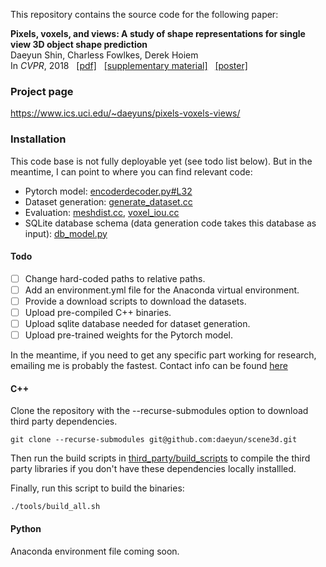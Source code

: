 This repository contains the source code for the following paper:

**Pixels, voxels, and views: A study of shape representations for single view 3D object shape prediction**  
Daeyun Shin, Charless Fowlkes, Derek Hoiem  
In *CVPR*, 2018  &nbsp; [\[pdf\]](https://www.ics.uci.edu/~daeyuns/pixels-voxels-views/CVPR18_Shin.pdf) &nbsp;  [\[supplementary material\]](https://www.ics.uci.edu/~daeyuns/pixels-voxels-views/CVPR18_Shin_Supp.pdf) &nbsp;  [\[poster\]](https://www.ics.uci.edu/~daeyuns/pixels-voxels-views/CVPR18_Shin_Poster.pdf)

### Project page

https://www.ics.uci.edu/~daeyuns/pixels-voxels-views/


### Installation

This code base is not fully deployable yet (see todo list below). But in the meantime, I can point to where you can find relevant code:

- Pytorch model: [encoderdecoder.py#L32](python/mvshape/models/encoderdecoder.py#L32)
- Dataset generation: [generate_dataset.cc](cpp/apps/generate_dataset.cc)
- Evaluation: [meshdist.cc](cpp/apps/meshdist.cc), [voxel_iou.cc](cpp/apps/voxel_iou.cc)
- SQLite database schema (data generation code takes this database as input): [db_model.py](python/mvshape/db_model.py)

#### Todo

- [ ] Change hard-coded paths to relative paths.
- [ ] Add an environment.yml file for the Anaconda virtual environment.
- [ ] Provide a download scripts to download the datasets.
- [ ] Upload pre-compiled C++ binaries.
- [ ] Upload sqlite database needed for dataset generation.
- [ ] Upload pre-trained weights for the Pytorch model.

In the meantime, if you need to get any specific part working for research, emailing me is probably the fastest. Contact info can be found [here](http://research.dshin.org/)


#### C++

Clone the repository with the --recurse-submodules option to download third party dependencies.

```
git clone --recurse-submodules git@github.com:daeyun/scene3d.git
```

Then run the build scripts in [third_party/build_scripts](third_party/build_scripts) to compile the third party libraries if you don't have these dependencies locally installled.

Finally, run this script to build the binaries:

```
./tools/build_all.sh
```

#### Python

Anaconda environment file coming soon.
